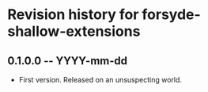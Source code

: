 # Revision history for forsyde-shallow-extensions

## 0.1.0.0 -- YYYY-mm-dd

* First version. Released on an unsuspecting world.

